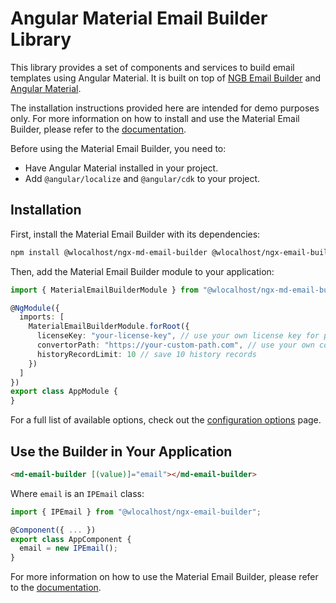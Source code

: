 # Angular Material Email Builder Library

This library provides a set of components and services to build email templates using Angular Material. It is built on top of [NGB Email Builder](https://ngb.email) and [Angular Material](https://material.angular.io/).

The installation instructions provided here are intended for demo purposes only. For more information on how to install and use the Material Email Builder, please refer to the [documentation](https://docs.ngb.email/templates/default-templates/material-email-builder). 

Before using the Material Email Builder, you need to:
 * Have Angular Material installed in your project.
 * Add `@angular/localize` and `@angular/cdk` to your project.

## Installation

First, install the Material Email Builder with its dependencies:

```bash
npm install @wlocalhost/ngx-md-email-builder @wlocalhost/ngx-email-builder recursive-diff
```

Then, add the Material Email Builder module to your application:

```typescript
import { MaterialEmailBuilderModule } from "@wlocalhost/ngx-md-email-builder";

@NgModule({
  imports: [
    MaterialEmailBuilderModule.forRoot({
      licenseKey: "your-license-key", // use your own license key for paid versions
      convertorPath: "https://your-custom-path.com", // use your own converter
      historyRecordLimit: 10 // save 10 history records
    })
  ]
})
export class AppModule {
}
```

For a full list of available options, check out the [configuration options](https://docs.ngb.email/getting-started/configuration) page.

## Use the Builder in Your Application

```html
<md-email-builder [(value)]="email"></md-email-builder>
```

Where `email` is an `IPEmail` class:

```typescript
import { IPEmail } from "@wlocalhost/ngx-email-builder";

@Component({ ... })
export class AppComponent {
  email = new IPEmail();
}
```
For more information on how to use the Material Email Builder, please refer to the [documentation](https://docs.ngb.email/templates/default-templates/material-email-builder).
